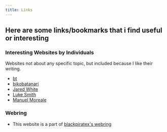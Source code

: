```yaml
---
title: Links
---
```


## Here are some links/bookmarks that i find useful or interesting

### Interesting Websites by Individuals
Websites not about any specific topic, but included because I like their writing.

- [bt](https://bt.ht/)
- [bikobatanari](https://bikobatanori.art)
- [Jared White](https://jaredwhite.com)
- [Luke Smith](https://lukesmith.xyz) 
- [Manuel Moreale](https://manuelmoreale.com) 

### Webring
- This website is a part of [blackpiratex's webring](https://webring.blackpiratex.com/)